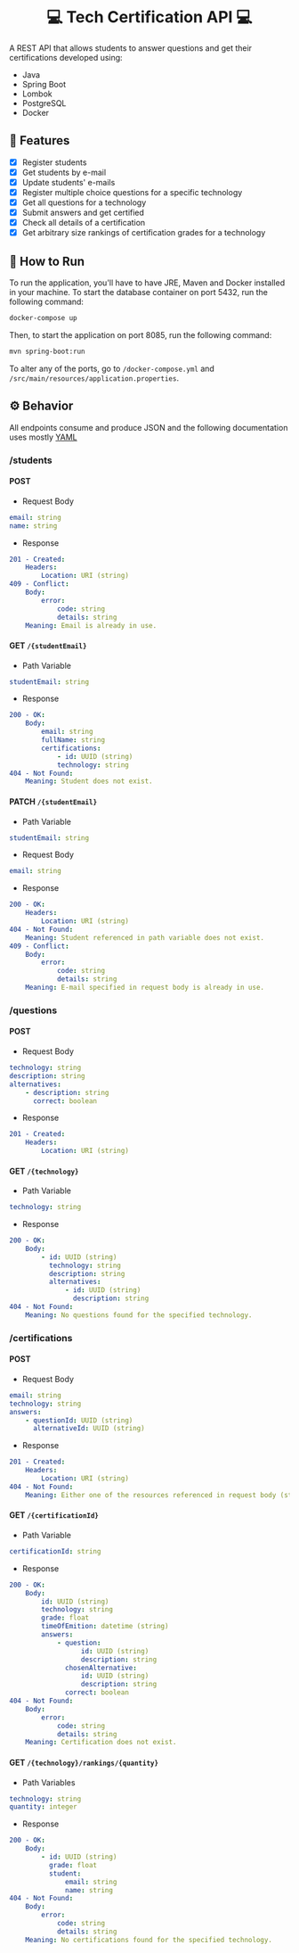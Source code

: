 <h1 align="center">  💻  Tech Certification API  💻  </h1>

A REST API that allows students to answer questions and get their certifications developed using:

- Java
- Spring Boot
- Lombok
- PostgreSQL
- Docker

## 🚀 Features

- [x] Register students
- [x] Get students by e-mail
- [x] Update students' e-mails
- [x] Register multiple choice questions for a specific technology
- [x] Get all questions for a technology
- [x] Submit answers and get certified
- [x] Check all details of a certification
- [x] Get arbitrary size rankings of certification grades for a technology

## 🏁 How to Run

To run the application, you'll have to have JRE, Maven and Docker installed in your machine. To start the database container on port 5432, run the following command:

```bash
docker-compose up
```

Then, to start the application on port 8085, run the following command:

```bash
mvn spring-boot:run
```

To alter any of the ports, go to `/docker-compose.yml` and `/src/main/resources/application.properties`.

## ⚙️ Behavior

All endpoints consume and produce JSON and the following documentation uses mostly [YAML](https://en.wikipedia.org/wiki/YAML)

### /students

#### POST

- Request Body

```yaml
email: string
name: string
```

- Response

```yaml
201 - Created:
    Headers:
        Location: URI (string)
409 - Conflict:
    Body:
        error:
            code: string
            details: string
    Meaning: Email is already in use.
```

#### GET `/{studentEmail}`

- Path Variable

```yaml
studentEmail: string
```

- Response

```yaml
200 - OK:
    Body:
        email: string
        fullName: string
        certifications:
            - id: UUID (string)
            technology: string
404 - Not Found:
    Meaning: Student does not exist.
```

#### PATCH `/{studentEmail}`

- Path Variable

```yaml
studentEmail: string
```

- Request Body

```yaml
email: string
```

- Response

```yaml
200 - OK:
    Headers:
        Location: URI (string)
404 - Not Found:
    Meaning: Student referenced in path variable does not exist.
409 - Conflict:
    Body:
        error:
            code: string
            details: string
    Meaning: E-mail specified in request body is already in use.
```

### /questions

#### POST

- Request Body

```yaml
technology: string
description: string
alternatives:
    - description: string
      correct: boolean
```

- Response

```yaml
201 - Created:
    Headers:
        Location: URI (string)
```

#### GET `/{technology}`

- Path Variable

```yaml
technology: string
```

- Response

```yaml
200 - OK:
    Body:
        - id: UUID (string)
          technology: string
          description: string
          alternatives:
              - id: UUID (string)
                description: string
404 - Not Found:
    Meaning: No questions found for the specified technology.
```

### /certifications

#### POST

- Request Body

```yaml
email: string
technology: string
answers:
    - questionId: UUID (string)
      alternativeId: UUID (string)
```

- Response

```yaml
201 - Created:
    Headers:
        Location: URI (string)
404 - Not Found:
    Meaning: Either one of the resources referenced in request body (student, question and alternative) does not exist or technology, question and alternative are conflictant.
```

#### GET `/{certificationId}`

- Path Variable

```yaml
certificationId: string
```

- Response

```yaml
200 - OK:
    Body:
        id: UUID (string)
        technology: string
        grade: float
        timeOfEmition: datetime (string)
        answers:
            - question:
                  id: UUID (string)
                  description: string
              chosenAlternative:
                  id: UUID (string)
                  description: string
              correct: boolean
404 - Not Found:
    Body:
        error:
            code: string
            details: string
    Meaning: Certification does not exist.
```

#### GET `/{technology}/rankings/{quantity}`

- Path Variables

```yaml
technology: string
quantity: integer
```

- Response

```yaml
200 - OK:
    Body:
        - id: UUID (string)
          grade: float
          student:
              email: string
              name: string
404 - Not Found:
    Body:
        error:
            code: string
            details: string
    Meaning: No certifications found for the specified technology.
```
